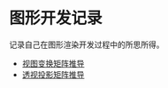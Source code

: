 # 图形开发记录

记录自己在图形渲染开发过程中的所思所得。

- [视图变换矩阵推导](https://github.com/dxm3dp/GraphicRendering/blob/main/Graphics/02%E8%A7%86%E5%9B%BE%E5%8F%98%E6%8D%A2%E7%9F%A9%E9%98%B5%E6%8E%A8%E5%AF%BC.md)
- [透视投影矩阵推导](https://github.com/dxm3dp/GraphicRendering/blob/main/Graphics/01%E9%80%8F%E8%A7%86%E6%8A%95%E5%BD%B1%E7%9F%A9%E9%98%B5%E6%8E%A8%E5%AF%BC.md)
